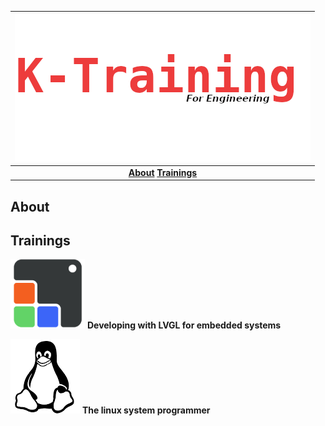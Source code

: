 | ![image info](assets/header.png) |  
|:---------------------------------:|
| **[About](README.md#about)**    **[Trainings](README.md#trainings)** |

## About
## Trainings
 ![](assets/lvgl.png)  **Developing with LVGL for embedded systems** 


 ![](assets/linux.png)  **The linux system programmer** 


